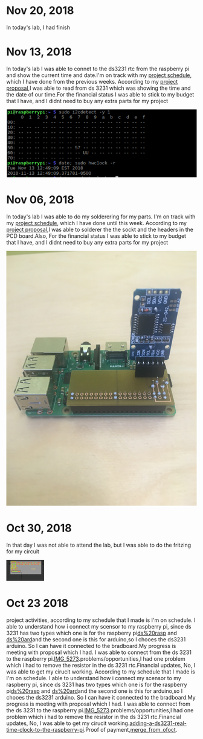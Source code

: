 #  Nov 20, 2018 
In today's lab, I had finish 
#  Nov 13, 2018 

In today's lab I was able to connet to the ds3231 rtc from the raspberry pi and show the current time and date.I'm on track with my [project schedule](https://github.com/rulaone/DS3231/blob/master/documentation/Rula%20Schedule.docx), which I have done from the previous weeks. According to my [project proposal](https://github.com/rulaone/DS3231/blob/master/RULAPR.xlsx),I was able to read from ds 3231 which was showing the time and the date of our time.For the financial status I was able to stick to my budget that I have, and I didnt need to buy any extra parts for my project 

![top](https://raw.githubusercontent.com/rulaone/DS3231/master/DS3231connection.PNG)

 # Nov 06, 2018
 
 In today's lab I was able to do my solderering for my parts. I'm on track with my [project schedule](https://github.com/rulaone/DS3231/blob/master/documentation/Rula%20Schedule.docx), which I have done until this week. According to my [project proposal](https://github.com/rulaone/DS3231/blob/master/RULAPR.xlsx),I was able to solderer the the sockt and the headers in the PCD board.Also, For the financial status I was able to stick to my budget that I have, and I didnt need to buy any extra parts for my project  

![IMG_5353](https://raw.githubusercontent.com/rulaone/DS3231/master/IMG_5353.JPG)



#  Oct 30, 2018

In that day I was not able to attend the lab, but I was able to do the fritzing for my circuit 
<p float ="left">
<img src= "https://raw.githubusercontent.com/rulaone/DS3231/master/Fritzing.PNG" width ="100"/>
 
 
# Oct 23 2018
project activities, according to my schedule that I made is I'm on schedule. I able to understand how i connect my scensor to my raspberry pi, since ds 3231 has two types which one is for the raspberry pi[ds%20rasp](https://raw.githubusercontent.com/rulaone/DS3231/master/ds%20rasp.jpg) and [ds%20ard](https://raw.githubusercontent.com/rulaone/DS3231/master/ds%20ard.jpg)and the second one is this for arduino,so I chooes the ds3231 arduino. So I can have it connected to the bradboard.My progress is meeting with proposal which I had. I was able to connect from the ds 3231 to the raspberry pi.[IMG_5273](https://raw.githubusercontent.com/rulaone/DS3231/master/IMG_5273.JPG).problems/opportunities,I had one problem which i had to remove the resistor in the ds 3231 rtc.Financial updates, No, I was able to get my cirucit working.
According to my schedule that I made is I'm on schedule. I able to understand how i connect my scensor to my raspberry pi, since ds 3231 has two types which one is for the raspberry pi[ds%20rasp](https://raw.githubusercontent.com/rulaone/DS3231/master/ds%20rasp.jpg) and [ds%20ard](https://raw.githubusercontent.com/rulaone/DS3231/master/ds%20ard.jpg)and the second one is this for arduino,so I chooes the ds3231 arduino. So I can have it connected to the bradboard.My progress is meeting with proposal which I had. I was able to connect from the ds 3231 to the raspberry pi.[IMG_5273](https://raw.githubusercontent.com/rulaone/DS3231/master/IMG_5273.JPG).problems/opportunities,I had one problem which i had to remove the resistor in the ds 3231 rtc.Financial updates, No, I was able to get my cirucit working.[adding-a-ds3231-real-time-clock-to-the-raspberry-pi](https://www.raspberrypi-spy.co.uk/2015/05/adding-a-ds3231-real-time-clock-to-the-raspberry-pi/).Proof of payment,[merge_from_ofoct](https://raw.githubusercontent.com/rulaone/DS3231/master/merge_from_ofoct.jpg).
  










</p>
